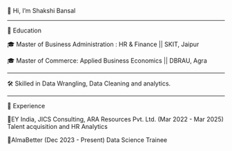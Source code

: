 👋 Hi, I’m Shakshi Bansal

 -----------------------------------
🚀 Education

🎓 Master of Business Administration : HR & Finance || SKIT, Jaipur

🎓 Master of Commerce: Applied Business Economics || DBRAU, Agra

-----------------------------------------------------------------------

🛠️ Skilled in Data Wrangling, Data Cleaning and analytics.

------------------------------------------------
💼 Experience

🌟EY India, JICS Consulting, ARA Resources Pvt. Ltd. (Mar 2022 - Mar 2025) Talent acquisition and HR Analytics

🌟AlmaBetter (Dec 2023 - Present) Data Science Trainee
